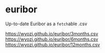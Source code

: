 # euribor
Up-to-date Euribor as a `fetch`able .csv

https://wyozi.github.io/euribor/3months.csv
https://wyozi.github.io/euribor/6months.csv
https://wyozi.github.io/euribor/12months.csv
